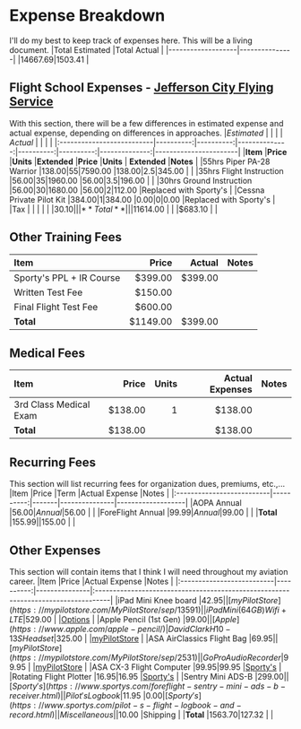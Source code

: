 # Expense Breakdown
I'll do my best to keep track of expenses here. This will be a living document.
|Total Estimated	|Total Actual	|
|-------------------|---------------|
|$14667.69			|$1503.41		|

## Flight School Expenses - [Jefferson City Flying Service](http://jcfs.net)
With this section, there will be a few differences in estimated expense and actual expense, depending on differences in approaches.
|*Estimated* 				|           |           |              	| *Actual*  |           |              	|						|
|:--------------------------|----------:|----------:|--------------:|----------:|----------:|--------------:|-----------------------|
|**Item**  					|**Price** 	|**Units** 	|**Extended** 	|**Price**	|**Units**	| **Extended**	|**Notes**				|
|55hrs Piper PA-28 Warrior	|$138.00	|55			|$7590.00		|$138.00	|2.5		|$345.00		|						|
|35hrs Flight Instruction	|$56.00		|35			|$1960.00		|$56.00		|3.5		|$196.00		|						|
|30hrs Ground Instruction	|$56.00		|30			|$1680.00		|$56.00		|2			|$112.00		|Replaced with Sporty's	|
|Cessna Private Pilot Kit	|$384.00	|1 			|$384.00		|$0.00		|0			|$0.00			|Replaced with Sporty's |
|Tax						|			|			|				|			|			|$30.10			|						|
|**Total**					|			|			|$11614.00		|			|			|$683.10		|						|

## Other Training Fees
|**Item**  					|**Price** 	|**Actual** 	|**Notes**				|
|:--------------------------|----------:|--------------:|-----------------------|
|Sporty's PPL + IR Course	|$399.00	|$399.00		|						|
|Written Test Fee			|$150.00	|				|						|
|Final Flight Test Fee		|$600.00	|				|						|
|**Total**					|$1149.00	|$399.00		|						|

## Medical Fees
|**Item**  					|**Price** 	|**Units** 	|**Actual Expenses**	|**Notes**				|
|:--------------------------|----------:|----------:|----------------------:|-----------------------|
|3rd Class Medical Exam		|$138.00	|1			|$138.00				|						|
|**Total**					|$138.00	|			|$138.00				|						|

## Recurring Fees
This section will list recurring fees for organization dues, premiums, etc.,...
|Item						|Price		|Term	|Actual Expense	|Notes				|
|:--------------------------|----------:|-------|---------------|-------------------|
|AOPA Annual				|$56.00		|Annual	|$56.00			|					|
|ForeFlight Annual			|$99.99		|Annual |$99.00	 		|		 			|
|**Total**					|$155.99	|		|$155.00		|					|

## Other Expenses
This section will contain items that I think I will need throughout my aviation career.
|Item						|Price		|Actual Expense	|Notes																				|
|:--------------------------|----------:|---------------|:----------------------------------------------------------------------------------|
|iPad Mini Knee board		|$42.95		|				|[myPilotStore](https://mypilotstore.com/MyPilotStore/sep/13591)					|
|iPad Mini (64GB) Wifi+LTE	|$529.00	|				|[Options](https://foreflight.com/support/buying-guide/)							|
|Apple Pencil (1st Gen)		|$99.00		|				|[Apple](https://www.apple.com/apple-pencil/)
|David Clark H10-13S Headset|$325.00	|				|[myPilotStore](https://mypilotstore.com/MyPilotStore/sep/1028)						|
|ASA AirClassics Flight Bag	|$69.95		|				|[myPilotStore](https://mypilotstore.com/MyPilotStore/sep/2531)						|
|GoPro Audio Recorder		|$99.95		|				|[myPilotStore](https://mypilotstore.com/MyPilotStore/sep/11806)					|
|ASA CX-3 Flight Computer	|$99.95		|$99.95			|[Sporty's](https://www.sportys.com/asa-cx-3-flight-computer.html)					|
|Rotating Flight Plotter	|$16.95		|$16.95			|[Sporty's](https://www.sportys.com/ultimate-rotating-plotter-13-25.html)			|
|Sentry Mini ADS-B			|$299.00	|				|[Sporty's](https://www.sportys.com/foreflight-sentry-mini-ads-b-receiver.html)		|
|Pilot's Logbook			|$11.95		|$0.00			|[Sporty's](https://www.sportys.com/pilot-s-flight-logbook-and-record.html)			|
|Miscellaneous				|			|$10.00			|Shipping																			|
|**Total**					|$1563.70	|$127.32		|																					|